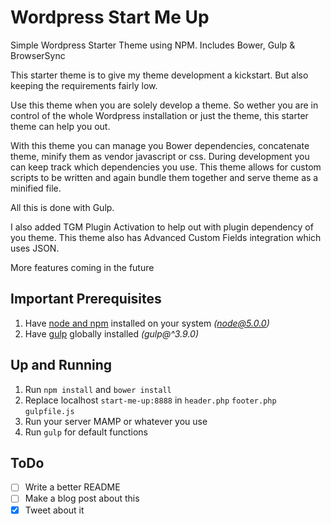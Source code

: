 # Wordpress Start Me Up

Simple Wordpress Starter Theme using NPM.
Includes Bower, Gulp & BrowserSync

This starter theme is to give my theme development a kickstart. 
But also keeping the requirements fairly low. 

Use this theme when you are solely develop a theme. So wether you are in control of the whole Wordpress installation or just the theme, this starter theme can help you out.  

With this theme you can manage you Bower dependencies, concatenate theme, minify them as vendor javascript or css. During development you can keep track which dependencies you use. 
This theme allows for custom scripts to be written and again bundle them together and serve theme as a minified file. 

All this is done with Gulp. 

I also added TGM Plugin Activation to help out with plugin dependency of you theme. This theme also has Advanced Custom Fields integration which uses JSON. 

More features coming in the future

## Important Prerequisites

1. Have [node and npm](https://nodejs.org/) installed on your system *(node@5.0.0)*
2. Have [gulp](https://github.com/gulpjs/gulp/blob/master/docs/getting-started.md) globally installed *(gulp@^3.9.0)*

## Up and Running
1. Run `npm install` and `bower install`
2. Replace localhost  `start-me-up:8888` in `header.php` `footer.php` `gulpfile.js`
3. Run your server MAMP or whatever you use
4. Run `gulp` for default functions

## ToDo
- [ ] Write a better README
- [ ] Make a blog post about this
- [x] Tweet about it 
